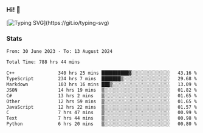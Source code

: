 ### Hi!  👋

[![Typing SVG](https://readme-typing-svg.herokuapp.com?font=Fira+Code&pause=1000&width=435&lines=Hello!+I'm+Texiwustion.)](https://git.io/typing-svg)

### Stats

<!--START_SECTION:waka-->

```txt
From: 30 June 2023 - To: 13 August 2024

Total Time: 788 hrs 44 mins

C++                340 hrs 25 mins ██████████▓░░░░░░░░░░░░░░   43.16 %
TypeScript         234 hrs 7 mins  ███████▒░░░░░░░░░░░░░░░░░   29.68 %
Markdown           103 hrs 16 mins ███▒░░░░░░░░░░░░░░░░░░░░░   13.09 %
JSON               14 hrs 19 mins  ▒░░░░░░░░░░░░░░░░░░░░░░░░   01.82 %
C#                 13 hrs 2 mins   ▒░░░░░░░░░░░░░░░░░░░░░░░░   01.65 %
Other              12 hrs 59 mins  ▒░░░░░░░░░░░░░░░░░░░░░░░░   01.65 %
JavaScript         12 hrs 22 mins  ▒░░░░░░░░░░░░░░░░░░░░░░░░   01.57 %
C                  7 hrs 47 mins   ▒░░░░░░░░░░░░░░░░░░░░░░░░   00.99 %
Text               7 hrs 44 mins   ▒░░░░░░░░░░░░░░░░░░░░░░░░   00.98 %
Python             6 hrs 20 mins   ▒░░░░░░░░░░░░░░░░░░░░░░░░   00.80 %
```

<!--END_SECTION:waka-->

